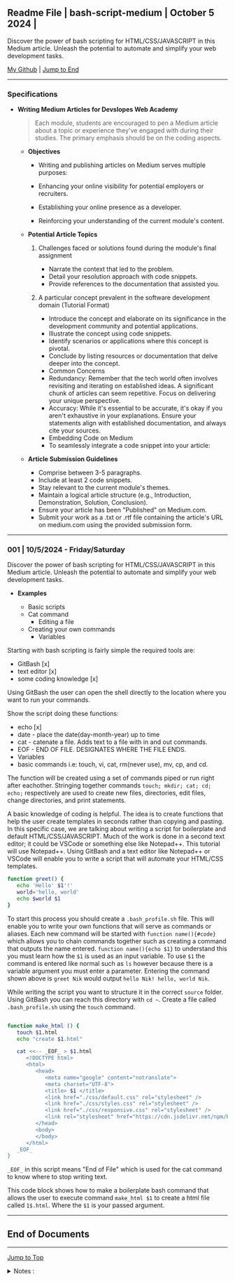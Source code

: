 <!-- markdownlint-disable MD033 -->
<!-- markdownlint-disable MD041 -->
<!-- markdownlint-disable MD012 -->
<!-- markdownlint-disable MD036 -->
<div id="top-of-doc"></div>

## Readme File | bash-script-medium | October 5 2024 |

Discover the power of bash scripting for HTML/CSS/JAVASCRIPT in this Medium article. Unleash the potential to automate and simplify your web development tasks.

[My Github](https://github.com/popados) | [Jump to End](#end-of-doc)

---

### Specifications

- **Writing Medium Articles for Devslopes Web Academy**

  > Each module, students are encouraged to pen a Medium article about a topic or experience they've engaged with during their studies. The primary emphasis should be on the coding aspects.

  - **Objectives**

    - Writing and publishing articles on Medium serves multiple purposes:

    - Enhancing your online visibility for potential employers or recruiters.
    - Establishing your online presence as a developer.
    - Reinforcing your understanding of the current module's content.

  - **Potential Article Topics**

    1. Challenges faced or solutions found during the module's final assignment

       - Narrate the context that led to the problem.
       - Detail your resolution approach with code snippets.
       - Provide references to the documentation that assisted you.

    2. A particular concept prevalent in the software development domain (Tutorial Format)

       - Introduce the concept and elaborate on its significance in the development community and potential applications.
       - Illustrate the concept using code snippets.
       - Identify scenarios or applications where this concept is pivotal.
       - Conclude by listing resources or documentation that delve deeper into the concept.
       - Common Concerns
       - Redundancy: Remember that the tech world often involves revisiting and iterating on established ideas. A significant chunk of articles can seem repetitive. Focus on delivering your unique perspective.
       - Accuracy: While it's essential to be accurate, it's okay if you aren't exhaustive in your explanations. Ensure your statements align with established documentation, and always cite your sources.
       - Embedding Code on Medium
       - To seamlessly integrate a code snippet into your article:

  - **Article Submission Guidelines**

    - Comprise between 3-5 paragraphs.
    - Include at least 2 code snippets.
    - Stay relevant to the current module's themes.
    - Maintain a logical article structure (e.g., Introduction, Demonstration, Solution, Conclusion).
    - Ensure your article has been "Published" on Medium.com.
    - Submit your work as a .txt or .rtf file containing the article's URL on medium.com using the provided submission form.

---

### 001 | 10/5/2024 - Friday/Saturday

Discover the power of bash scripting for HTML/CSS/JAVASCRIPT in this Medium article. Unleash the potential to automate and simplify your web development tasks.

- **Examples**

  - Basic scripts
  - Cat command
    - Editing a file
  - Creating your own commands
    - Variables

Starting with bash scripting is fairly simple the required tools are:

- GitBash [x]
- text editor [x]
- some coding knowledge [x]

Using GitBash the user can open the shell directly to the location where you want to run your commands.

Show the script doing these functions:

- echo [x]
- date - place the date(day-month-year) up to time
- cat - catenate a file. Adds text to a file with in and out commands.
- EOF - END OF FILE. DESIGNATES WHERE THE FILE ENDS.
- Variables
- basic commands i.e: touch, vi, cat, rm(never use), mv, cp, and cd.

The function will be created using a set of commands piped or run right after eachother. Stringing together commands `touch; mkdir; cat; cd; echo;` respectively are used to create new files, directories, edit files, change directories, and print statements.

A basic knowledge of coding is helpful. The idea is to create functions that help the user create templates in seconds rather than copying and pasting. In this specific case, we are talking about writing a script for boilerplate and default HTML/CSS/JAVASCRIPT. Much of the work is done in a second text editor; it could be VSCode or something else like Notepad++. This tutorial will use Notepad++. Using GitBash and a text editor like Notepad++ or VSCode will enable you to write a script that will automate your HTML/CSS templates.

```bash
function greet() {
   echo 'Hello' $1'!'
   world='hello, world'
   echo $world $1
}
```

To start this process you should create a `.bash_profile.sh` file. This will enable you to write your own functions that will serve as commands or aliases. Each new command will be started with `function name(){#code}` which allows you to chain commands together such as creating a command that outputs the name entered. `function name(){echo $1}` to understand this you must learn how the `$1` is used as an input variable. To use `$1` the command is entered like normal such as `ls` however because there is a variable argument you must enter a parameter. Entering the command shown above is `greet Nik` would output `hello Nik! hello, world Nik`.

While writing the script you want to structure it in the correct `source` folder. Using GitBash you can reach this directory with `cd ~`. Create a file called `.bash_profile.sh` using the `touch` command.

```bash

function make_html () {
   touch $1.html
   echo "create $1.html"

   cat <<-- _EOF_ > $1.html
      <!DOCTYPE html>
      <html>
         <head>
            <meta name="google" content="notranslate">
            <meta charset="UTF-8">
            <title> $1 </title>
            <link href="./css/default.css" rel="stylesheet" />
            <link href="./css/styles.css" rel="stylesheet" />
            <link href="./css/responsive.css" rel="stylesheet" />
            <link rel="stylesheet" href="https://cdn.jsdelivr.net/npm/bootstrap-icons@1.5.0/font/bootstrap-icons.css">
         </head>
         <body>
         </body>
      </html>
   _EOF_
}


```

`_EOF_` in this script means "End of File" which is used for the cat command to know where to stop writing text.

This code block shows how to make a boilerplate bash command that allows the user to execute command `make_html $1` to create a html file called `1$.html`. Where the `$1` is your passed argument.

---

## End of Documents

---

[Jump to Top](#top-of-doc)

<div id="end-of-doc"></div>

<details>
   <summary>
      Notes :
   </summary>
</details>
